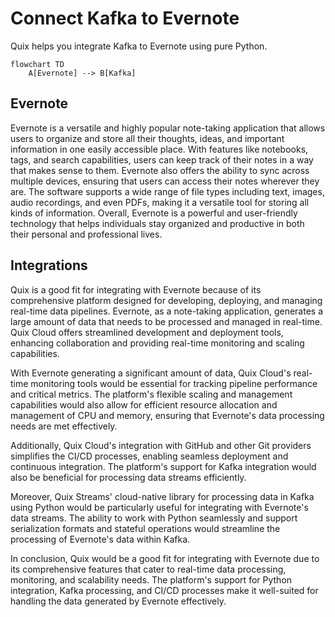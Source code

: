 # Connect Kafka to Evernote

Quix helps you integrate Kafka to Evernote using pure Python.

```mermaid
flowchart TD
    A[Evernote] --> B[Kafka]
```

## Evernote

Evernote is a versatile and highly popular note-taking application that allows users to organize and store all their thoughts, ideas, and important information in one easily accessible place. With features like notebooks, tags, and search capabilities, users can keep track of their notes in a way that makes sense to them. Evernote also offers the ability to sync across multiple devices, ensuring that users can access their notes wherever they are. The software supports a wide range of file types including text, images, audio recordings, and even PDFs, making it a versatile tool for storing all kinds of information. Overall, Evernote is a powerful and user-friendly technology that helps individuals stay organized and productive in both their personal and professional lives.

## Integrations

Quix is a good fit for integrating with Evernote because of its comprehensive platform designed for developing, deploying, and managing real-time data pipelines. Evernote, as a note-taking application, generates a large amount of data that needs to be processed and managed in real-time. Quix Cloud offers streamlined development and deployment tools, enhancing collaboration and providing real-time monitoring and scaling capabilities.

With Evernote generating a significant amount of data, Quix Cloud's real-time monitoring tools would be essential for tracking pipeline performance and critical metrics. The platform's flexible scaling and management capabilities would also allow for efficient resource allocation and management of CPU and memory, ensuring that Evernote's data processing needs are met effectively.

Additionally, Quix Cloud's integration with GitHub and other Git providers simplifies the CI/CD processes, enabling seamless deployment and continuous integration. The platform's support for Kafka integration would also be beneficial for processing data streams efficiently.

Moreover, Quix Streams' cloud-native library for processing data in Kafka using Python would be particularly useful for integrating with Evernote's data streams. The ability to work with Python seamlessly and support serialization formats and stateful operations would streamline the processing of Evernote's data within Kafka.

In conclusion, Quix would be a good fit for integrating with Evernote due to its comprehensive features that cater to real-time data processing, monitoring, and scalability needs. The platform's support for Python integration, Kafka processing, and CI/CD processes make it well-suited for handling the data generated by Evernote effectively.

